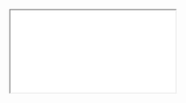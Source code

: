 ---
---

<!DOCTYPE html>
<html>
  <head>
  </head>
  <body>
    <iframe src="{{ secrets.MEET_SCHEDULE_LINK }}" title="Schedule a call with Paul"></iframe>
  </body>
</html>
